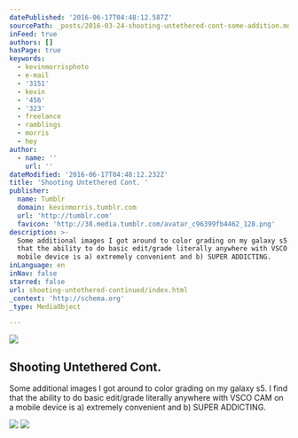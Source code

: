 ```yaml
---
datePublished: '2016-06-17T04:48:12.587Z'
sourcePath: _posts/2016-03-24-shooting-untethered-cont-some-addition.md
inFeed: true
authors: []
hasPage: true
keywords:
  - kevinmorrisphoto
  - e-mail
  - '3151'
  - kevin
  - '456'
  - '323'
  - freelance
  - ramblings
  - morris
  - hey
author:
  - name: ''
    url: ''
dateModified: '2016-06-17T04:48:12.232Z'
title: 'Shooting Untethered Cont. '
publisher:
  name: Tumblr
  domain: kevinmorris.tumblr.com
  url: 'http://tumblr.com'
  favicon: 'http://38.media.tumblr.com/avatar_c96399fb4462_128.png'
description: >-
  Some additional images I got around to color grading on my galaxy s5. I find
  that the ability to do basic edit/grade literally anywhere with VSCO CAM on a
  mobile device is a) extremely convenient and b) SUPER ADDICTING.
inLanguage: en
inNav: false
starred: false
url: shooting-untethered-continued/index.html
_context: 'http://schema.org'
_type: MediaObject

---
```

<article style=""><img src="https://s3-us-west-2.amazonaws.com/the-grid-img/p/7c647c4b51fcfadc49c6b955c29359cd79fb94ab.jpg" /><h1>Shooting Untethered Cont. </h1><p>Some additional images I got around to color grading on my galaxy s5. I find that the ability to do basic edit/grade literally anywhere with VSCO CAM on a mobile device is a) extremely convenient and b) SUPER ADDICTING.</p></article>

![](https://s3-us-west-2.amazonaws.com/the-grid-img/p/b30924c641352a8fd4472620237043b5fa89f769.jpg)
![](https://s3-us-west-2.amazonaws.com/the-grid-img/p/0d3a96141e7941943f906d8de352b33a9477d057.jpg)